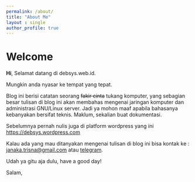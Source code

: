 ```yaml
---
permalink: /about/
title: "About Me"
layout : single
author_profile: true
---
```


# Welcome

**Hi**, Selamat datang di debsys.web.id.

Mungkin anda nyasar ke tempat yang tepat.

Blog ini berisi catatan seorang <s> fakir cinta</s> tukang komputer, yang sebagian besar tulisan di blog ini akan membahas mengenai jaringan komputer dan administrasi GNU/Linux server. Jadi ya mohon maaf apabila bahasanya kebanyakan bersifat teknis. Maklum, sekalian buat dokumentasi.

Sebelumnya pernah nulis juga di platform wordpress yang ini <a rel="noreferrer noopener" href="https://debsys.wordpress.com" target="_blank">https://debsys.wordpress.com</a>

Kalau ada yang mau ditanyakan mengenai tulisan di blog ini bisa kontak ke :  
<a rel="noreferrer noopener" href="mailto:janaka.trisna@gmail.com" target="_blank">janaka.trisna@gmail.com</a> atau  <a rel="noreferrer noopener" href="https://t.me/laredusun" target="_blank">telegram</a>.

Udah ya gitu aja dulu, have a good day!

Salam,
